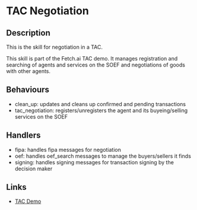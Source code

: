 # TAC Negotiation

## Description

This is the skill for negotiation in a TAC.

This skill is part of the Fetch.ai TAC demo. It manages registration and searching of agents and services on the SOEF and negotiations of goods with other agents.

## Behaviours

* clean_up: updates and cleans up confirmed and pending transactions 
* tac_negotiation: registers/unregisters the agent and its buyeing/selling services on the SOEF 

## Handlers

* fipa: handles fipa messages for negotiation
* oef: handles oef_search messages to manage the buyers/sellers it finds
* signing: handles signing messages for transaction signing by the decision maker

## Links

* <a href="https://docs.fetch.ai/aea/tac-skills-contract/" target="_blank">TAC Demo</a>
